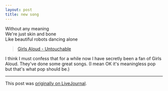 ```yaml
---
layout: post
title: new song
---
```


<div class="entry-item s2-entrytext">Without any meaning<br/>We're just skin and bone<br/>Like beautiful robots dancing alone<br/><blockquote><a href="http://www.last.fm/music/Girls+Aloud/_/Untouchable" rel="nofollow">Girls Aloud - Untouchable</a></blockquote>I think I must confess that for a while now I have secretly been a fan of Girls Aloud. They've done some great songs. (I mean OK it's meaningless pop but that's what pop should be.)</div><p><hr></p><p>This post was <a href="http://ferkeltongs.livejournal.com/25351.html">originally on LiveJournal</a>.</p>